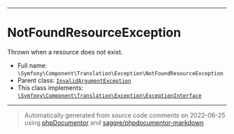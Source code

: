 ***

# NotFoundResourceException

Thrown when a resource does not exist.

* Full name: `\Symfony\Component\Translation\Exception\NotFoundResourceException`
* Parent class: [`InvalidArgumentException`](../../../../InvalidArgumentException.md)
* This class implements:
  [`\Symfony\Component\Translation\Exception\ExceptionInterface`](./ExceptionInterface.md)

***
> Automatically generated from source code comments on 2022-06-25 using [phpDocumentor](http://www.phpdoc.org/) and [saggre/phpdocumentor-markdown](https://github.com/Saggre/phpDocumentor-markdown)
